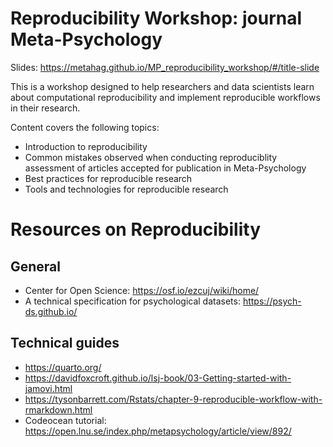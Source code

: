 # Reproducibility Workshop: journal Meta-Psychology

Slides: https://metahag.github.io/MP_reproducibility_workshop/#/title-slide

This is a workshop designed to help researchers and data scientists learn about computational reproducibility and implement reproducible workflows in their research. 

Content covers the following topics:

- Introduction to reproducibility
- Common mistakes observed when conducting reproduciblity assessment of articles accepted for publication in Meta-Psychology
- Best practices for reproducible research
- Tools and technologies for reproducible research

# Resources on Reproducibility

## General
- Center for Open Science: https://osf.io/ezcuj/wiki/home/
- A technical specification for psychological datasets: https://psych-ds.github.io/

## Technical guides
- https://quarto.org/
- https://davidfoxcroft.github.io/lsj-book/03-Getting-started-with-jamovi.html
- https://tysonbarrett.com/Rstats/chapter-9-reproducible-workflow-with-rmarkdown.html
- Codeocean tutorial: https://open.lnu.se/index.php/metapsychology/article/view/892/
